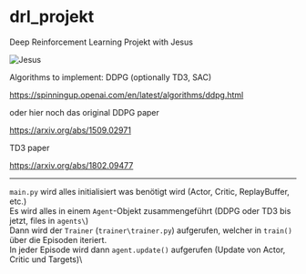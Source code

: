# drl_projekt
Deep Reinforcement Learning Projekt with Jesus

![Jesus](https://media2.giphy.com/media/v1.Y2lkPTc5MGI3NjExNGd5dGJicTgxOWNlZ3N1cWhmOGlzeDJueDMyMGlmOGp5MHRqcjk2byZlcD12MV9pbnRlcm5hbF9naWZfYnlfaWQmY3Q9Zw/6sjfJk4cz9ei4/giphy.gif)

Algorithms to implement: DDPG (optionally TD3, SAC)

https://spinningup.openai.com/en/latest/algorithms/ddpg.html

oder hier noch das original DDPG paper

https://arxiv.org/abs/1509.02971

TD3 paper

https://arxiv.org/abs/1802.09477


---

`main.py` wird alles initialisiert was benötigt wird (Actor, Critic, ReplayBuffer, etc.)\
Es wird alles in einem `Agent`-Objekt zusammengeführt (DDPG oder TD3 bis jetzt, files in `agents\`)\
Dann wird der `Trainer` (`trainer\trainer.py`) aufgerufen, welcher in `train()` über die Episoden iteriert.\
In jeder Episode wird dann `agent.update()` aufgerufen (Update von Actor, Critic und Targets)\
